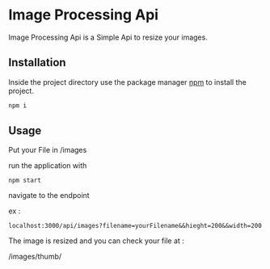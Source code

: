# Image Processing Api

Image Processing Api is a Simple Api to resize your images.

## Installation

Inside the project directory use the package manager [npm](https://nodejs.org/en/download/) to install the project.

```bash
npm i
```

## Usage

Put your File in /images

run the application with 
```
npm start
```
navigate to the endpoint 

ex : 
```
localhost:3000/api/images?filename=yourFilename&&hieght=200&&width=200
```
The image is resized and you can check your file at : 

/images/thumb/

